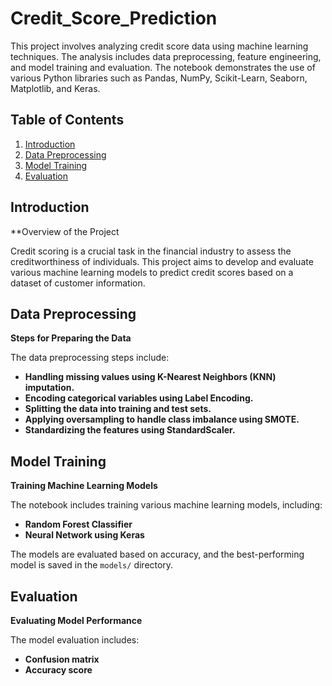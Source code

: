 # Credit_Score_Prediction

This project involves analyzing credit score data using machine learning techniques. The analysis includes data preprocessing, feature engineering, and model training and evaluation. The notebook demonstrates the use of various Python libraries such as Pandas, NumPy, Scikit-Learn, Seaborn, Matplotlib, and Keras.

## Table of Contents

1. [Introduction](#introduction)
2. [Data Preprocessing](#data-preprocessing)
3. [Model Training](#model-training)
4. [Evaluation](#evaluation)

## Introduction

**Overview of the Project

Credit scoring is a crucial task in the financial industry to assess the creditworthiness of individuals. This project aims to develop and evaluate various machine learning models to predict credit scores based on a dataset of customer information.

## Data Preprocessing

**Steps for Preparing the Data**

The data preprocessing steps include:

- **Handling missing values using K-Nearest Neighbors (KNN) imputation.**
- **Encoding categorical variables using Label Encoding.**
- **Splitting the data into training and test sets.**
- **Applying oversampling to handle class imbalance using SMOTE.**
- **Standardizing the features using StandardScaler.**

## Model Training

**Training Machine Learning Models**

The notebook includes training various machine learning models, including:

- **Random Forest Classifier**
- **Neural Network using Keras**

The models are evaluated based on accuracy, and the best-performing model is saved in the `models/` directory.

## Evaluation

**Evaluating Model Performance**

The model evaluation includes:

- **Confusion matrix**
- **Accuracy score**



